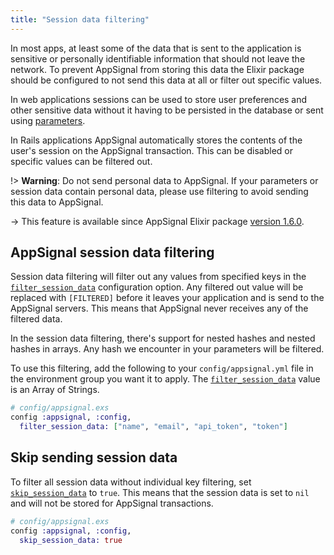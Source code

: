 ```yaml
---
title: "Session data filtering"
---
```

In most apps, at least some of the data that is sent to the application is sensitive or personally identifiable information that should not leave the network. To prevent AppSignal from storing this data the Elixir package should be configured to not send this data at all or filter out specific values.

In web applications sessions can be used to store user preferences and other sensitive data without it having to be persisted in the database or sent using [parameters](parameter-filtering.html).

In Rails applications AppSignal automatically stores the contents of the user's session on the AppSignal transaction. This can be disabled or specific values can be filtered out.

!> **Warning**: Do not send personal data to AppSignal. If your parameters or session data contain personal data, please use filtering to avoid sending this data to AppSignal.

-> This feature is available since AppSignal Elixir package [version 1.6.0](https://blog.appsignal.com/2018/05/08/elixir-integration-1-6.html).

## AppSignal session data filtering

Session data filtering will filter out any values from specified keys in the [`filter_session_data`](/elixir/1.x/configuration/options.html#option-filter_session_data) configuration option. Any filtered out value will be replaced with `[FILTERED]` before it leaves your application and is send to the AppSignal servers. This means that AppSignal never receives any of the filtered data.

In the session data filtering, there's support for nested hashes and nested hashes in arrays. Any hash we encounter in your parameters will be filtered.

To use this filtering, add the following to your `config/appsignal.yml` file in the environment group you want it to apply. The [`filter_session_data`](/elixir/1.x/configuration/options.html#option-filter_session_data) value is an Array of Strings.

```elixir
# config/appsignal.exs
config :appsignal, :config,
  filter_session_data: ["name", "email", "api_token", "token"]
```

## Skip sending session data

To filter all session data without individual key filtering, set [`skip_session_data`](/elixir/1.x/configuration/options.html#option-skip_session_data) to `true`. This means that the session data is set to `nil` and will not be stored for AppSignal transactions.

```elixir
# config/appsignal.exs
config :appsignal, :config,
  skip_session_data: true
```
